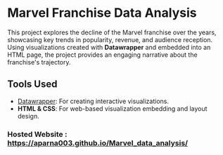 # Marvel Franchise Data Analysis 

This project explores the decline of the Marvel franchise over the years, showcasing key trends in popularity, revenue, and audience reception. Using visualizations created with **Datawrapper** and embedded into an HTML page, the project provides an engaging narrative about the franchise's trajectory.  

## Tools Used  
- [Datawrapper](https://www.datawrapper.de/): For creating interactive visualizations.  
- **HTML & CSS**: For web-based visualization embedding and layout design.

### Hosted Website : https://aparna003.github.io/Marvel_data_analysis/

